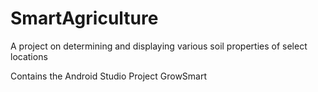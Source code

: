 # SmartAgriculture
A project on determining and displaying various soil properties of select locations

Contains the Android Studio Project GrowSmart 

